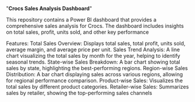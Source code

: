 "**Crocs Sales Analysis Dashboard**"

This repository contains a Power BI dashboard that provides a comprehensive sales analysis for Crocs. The dashboard includes insights on total sales, profit, units sold, and other key performance

Features:
Total Sales Overview: Displays total sales, total profit, units sold, average margin, and average price per unit.
Sales Trend Analysis: A line chart visualizing the total sales by month for the year, helping to identify seasonal trends.
State-wise Sales Breakdown: A bar chart showing total sales by state, highlighting the best-performing regions.
Region-wise Sales Distribution: A bar chart displaying sales across various regions, allowing for regional performance comparison.
Product-wise Sales: Visualizes the total sales by different product categories.
Retailer-wise Sales: Summarizes sales by retailer, showing the top-performing sales channels
